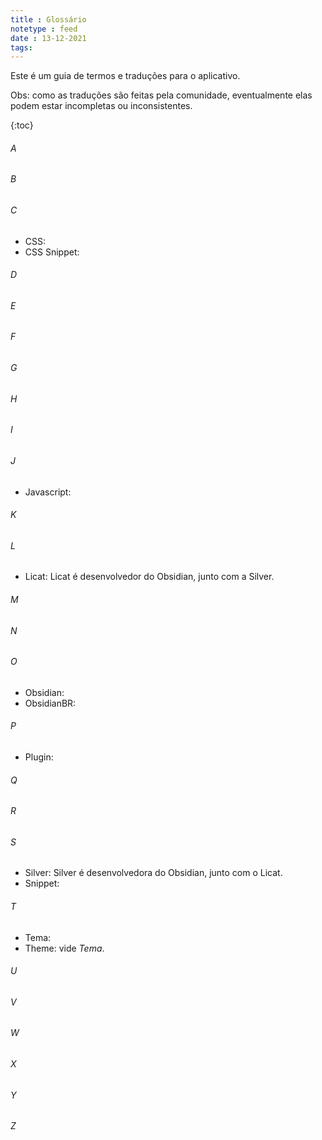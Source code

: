 ```yaml
---
title : Glossário
notetype : feed
date : 13-12-2021
tags: 
---
```


Este é um guia de termos e traduções para o aplicativo. 

Obs: como as traduções são feitas pela comunidade, eventualmente elas podem estar incompletas ou inconsistentes.

{:toc}

###### A
###### B
###### C

- CSS:
- CSS Snippet:

###### D
###### E
###### F
###### G
###### H
###### I
###### J

- Javascript:

###### K
###### L

- Licat: Licat é desenvolvedor do Obsidian, junto com a Silver.

###### M
###### N
###### O

- Obsidian:
- ObsidianBR:

###### P

- Plugin:

###### Q
###### R
###### S

- Silver: Silver é desenvolvedora do Obsidian, junto com o Licat.
- Snippet:

###### T

- Tema:
- Theme: vide *Tema*.

###### U
###### V
###### W
###### X
###### Y
###### Z
